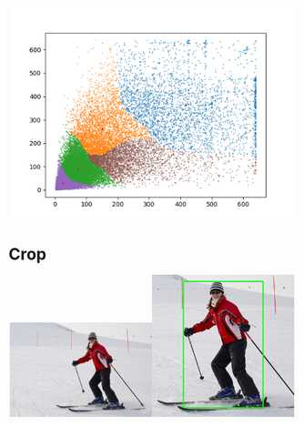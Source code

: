 <p align="center"><img src="cluster.png" width="500"/></p>

# Crop

<p align="center"><img src="augmentations/initial.jpg" width="250"/><img src="augmentations/crop.jpg" width="250"/></p>
